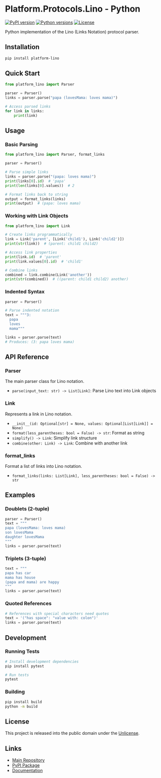 # Platform.Protocols.Lino - Python

[![PyPI version](https://img.shields.io/pypi/v/platform-lino.svg)](https://pypi.org/project/platform-lino/)
[![Python versions](https://img.shields.io/pypi/pyversions/platform-lino.svg)](https://pypi.org/project/platform-lino/)
[![License](https://img.shields.io/badge/license-Unlicense-blue.svg)](../LICENSE)

Python implementation of the Lino (Links Notation) protocol parser.

## Installation

```bash
pip install platform-lino
```

## Quick Start

```python
from platform_lino import Parser

parser = Parser()
links = parser.parse("papa (lovesMama: loves mama)")

# Access parsed links
for link in links:
    print(link)
```

## Usage

### Basic Parsing

```python
from platform_lino import Parser, format_links

parser = Parser()

# Parse simple links
links = parser.parse("(papa: loves mama)")
print(links[0].id)  # 'papa'
print(len(links[0].values))  # 2

# Format links back to string
output = format_links(links)
print(output)  # (papa: loves mama)
```

### Working with Link Objects

```python
from platform_lino import Link

# Create links programmatically
link = Link('parent', [Link('child1'), Link('child2')])
print(str(link))  # (parent: child1 child2)

# Access link properties
print(link.id)  # 'parent'
print(link.values[0].id)  # 'child1'

# Combine links
combined = link.combine(Link('another'))
print(str(combined))  # ((parent: child1 child2) another)
```

### Indented Syntax

```python
parser = Parser()

# Parse indented notation
text = """3:
  papa
  loves
  mama"""

links = parser.parse(text)
# Produces: (3: papa loves mama)
```

## API Reference

### Parser

The main parser class for Lino notation.

- `parse(input_text: str) -> List[Link]`: Parse Lino text into Link objects

### Link

Represents a link in Lino notation.

- `__init__(id: Optional[str] = None, values: Optional[List[Link]] = None)`
- `format(less_parentheses: bool = False) -> str`: Format as string
- `simplify() -> Link`: Simplify link structure
- `combine(other: Link) -> Link`: Combine with another link

### format_links

Format a list of links into Lino notation.

- `format_links(links: List[Link], less_parentheses: bool = False) -> str`

## Examples

### Doublets (2-tuple)

```python
parser = Parser()
text = """
papa (lovesMama: loves mama)
son lovesMama
daughter lovesMama
"""
links = parser.parse(text)
```

### Triplets (3-tuple)

```python
text = """
papa has car
mama has house
(papa and mama) are happy
"""
links = parser.parse(text)
```

### Quoted References

```python
# References with special characters need quotes
text = '("has space": "value with: colon")'
links = parser.parse(text)
```

## Development

### Running Tests

```bash
# Install development dependencies
pip install pytest

# Run tests
pytest
```

### Building

```bash
pip install build
python -m build
```

## License

This project is released into the public domain under the [Unlicense](../LICENSE).

## Links

- [Main Repository](https://github.com/link-foundation/links-notation)
- [PyPI Package](https://pypi.org/project/platform-lino/)
- [Documentation](https://link-foundation.github.io/links-notation/)

